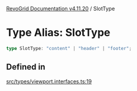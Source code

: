 [RevoGrid Documentation v4.11.20](README.md) / SlotType

# Type Alias: SlotType

```ts
type SlotType: "content" | "header" | "footer";
```

## Defined in

[src/types/viewport.interfaces.ts:19](https://github.com/revolist/revogrid/blob/4b7a998aefffde7f50261e3e7336253a89c4c269/src/types/viewport.interfaces.ts#L19)
